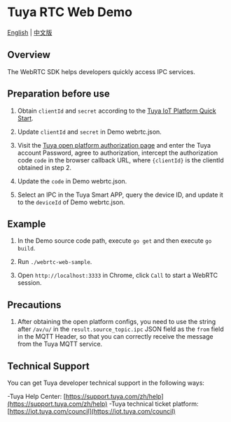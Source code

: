 # Tuya RTC Web Demo

[English](README.md) | [中文版](README_cn.md)
## Overview
The WebRTC SDK helps developers quickly access IPC services.

## Preparation before use
1. Obtain `clientId` and `secret` according to the [Tuya IoT Platform Quick Start](https://developer.tuya.com/en/docs/iot/open-api/quick-start/quick-start1?id=K95ztz9u9t89n).

2. Update `clientId` and `secret` in Demo webrtc.json.

3. Visit the [Tuya open platform authorization page](https://openapi.tuyacn.com/selectAuth?client_id={clientId}&redirect_uri=https://www.example.com/auth&state=1234) and enter the Tuya account Password, agree to authorization, intercept the authorization code `code` in the browser callback URL, where `{clientId}` is the clientId obtained in step 2.

4. Update the `code` in Demo webrtc.json.

5. Select an IPC in the Tuya Smart APP, query the device ID, and update it to the `deviceId` of Demo webrtc.json.

## Example

1. In the Demo source code path, execute `go get` and then execute `go build`.

2. Run `./webrtc-web-sample`.

3. Open `http://localhost:3333` in Chrome, click `Call` to start a WebRTC session.


## Precautions
1. After obtaining the open platform configs, you need to use the string after `/av/u/` in the `result.source_topic.ipc` JSON field as the `from` field in the MQTT Header, so that you can correctly receive the message from the Tuya MQTT service.


## Technical Support

You can get Tuya developer technical support in the following ways:

-Tuya Help Center: [https://support.tuya.com/zh/help](https://support.tuya.com/zh/help)
-Tuya technical ticket platform: [https://iot.tuya.com/council](https://iot.tuya.com/council)
